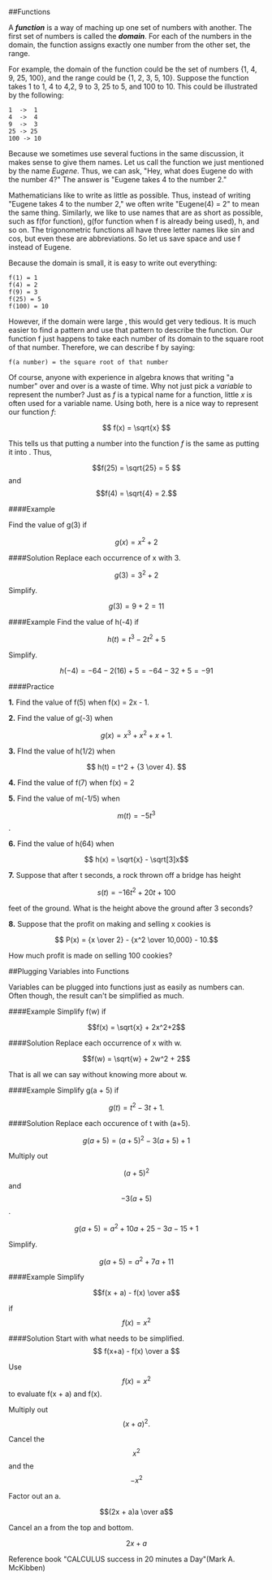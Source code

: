 ##Functions

A <i><b>function</b></i> is a way of maching up one set of numbers with another. The first set of numbers is called the <b><i>domain</i></b>. For each of the numbers in the domain, the function assigns exactly one number from the other set, the range.

For example, the domain of the function could be the set of numbers {1, 4, 9, 25, 100}, and the range could be {1, 2, 3, 5, 10}. Suppose the function takes 1 to 1, 4 to 4,2, 9 to 3, 25 to 5, and 100 to 10. This could be illustrated by the following:
```
1  ->  1
4  ->  4
9  ->  3
25 -> 25
100 -> 10
```
   
Because we sometimes use several fuctions in the same discussion, it makes sense to give them names. Let us call the function we just mentioned by the name <i>Eugene</i>. Thus, we can ask, "Hey, what does Eugene do with the number 4?" The answer is "Eugene takes 4 to the number 2."

Mathematicians like to write as little as possible. Thus, instead of writing "Eugene takes 4 to the number 2," we often write "Eugene(4) = 2" to mean the same thing. Similarly, we like to use names that are as short as possible, such as f(for function), g(for function when f is already being used), h, and so on. The trigonometric functions all have three letter names like sin and cos, but even these are abbreviations. So let us save space and use f instead of Eugene.

Because the domain is small, it is easy to write out everything:

```
f(1) = 1
f(4) = 2
f(9) = 3
f(25) = 5
f(100) = 10

```

However, if the domain were large , this would get very tedious. It is much easier to find a pattern and use that pattern to describe the function. Our function f just happens to take each number of its domain to the square root of that number. Therefore, we can describe f by saying:

```
f(a number) = the square root of that number
```

Of course, anyone with experience in algebra knows that writing "a number" over and over is a waste of time. Why not just pick a <i>variable</i> to represent the number? Just as <i>f</i> is a typical name for a function, little <i>x</i> is often used for a variable name. Using both, here is a nice way to represent our function <i>f</i>:

$$ f(x) = \sqrt{x} $$

This tells us that putting a number into the function <i>f</i> is the same as putting it into . Thus,

$$f(25) = \sqrt{25} = 5 $$ and $$f(4) = \sqrt{4} = 2.$$




####Example

Find the value of g(3) if

$$ g(x) = x^2 + 2 $$

####Solution
Replace each occurrence of x with 3.

$$ g(3) = 3^2 + 2 $$

Simplify.

$$g(3) = 9 + 2 = 11 $$

####Example
Find the value of h(-4) if 

$$h(t) = t^3 - 2t^2 + 5$$

Simplify.

$$h(-4) = -64 - 2(16) + 5 = -64-32+5 = -91$$

####Practice

<b>1.</b> Find the value of f(5) when f(x) = 2x - 1.

<b>2.</b> Find the value of g(-3) when 

$$ g(x) = x^3 + x^2 + x + 1.$$

<b>3.</b> FInd the value of h(1/2) when 

$$ h(t) = t^2 +  {3 \over 4}. $$

<b>4.</b> Find the value of f(7) when f(x) = 2

<b>5.</b> Find the value of m(-1/5) when 

$$ m(t) = -5t^3$$.

<b>6.</b> Find the value of h(64) when 

$$ h(x) = \sqrt{x} - \sqrt[3]x$$

<b>7.</b> Suppose that after t seconds, a rock thrown off a bridge has height

$$ s(t) = -16t^2 + 20t + 100$$

feet of the ground. What is the height above the ground after 3 seconds?

<b>8.</b> Suppose that the profit on making and selling x cookies is 

$$ P(x) = {x \over 2} - {x^2 \over 10,000} - 10.$$

How much profit is made on selling 100 cookies?

##Plugging Variables into Functions

Variables can be plugged into functions just as easily as numbers can. Often though, the result can't be simplified as much.

####Example
Simplify f(w) if

$$f(x) = \sqrt{x} + 2x^2+2$$

####Solution
Replace each occurrence of x with w.

$$f(w) = \sqrt{w} + 2w^2 + 2$$

That is all we can say without knowing more about w.

####Example
Simplify g(a + 5) if

$$ g(t) = t^2 - 3t + 1.$$

####Solution
Replace each occurence of t with (a+5).

$$g(a + 5) = (a + 5)^2 - 3(a + 5) + 1$$

Multiply out 

$$(a + 5)^2$$ and $$-3(a + 5)$$.

$$g(a+5)= a^2 + 10a + 25 - 3a - 15 + 1 $$

Simplify.

$$ g(a + 5) = a^2 + 7a + 11 $$

####Example
Simplify 

$$f(x + a) - f(x) \over a$$

if $$f(x) = x^2 $$

####Solution
Start with what needs to be simplified.
$$ f(x+a) - f(x) \over a $$

Use $$f(x) = x^2 $$ to evaluate f(x + a) and f(x).

Multiply out $$(x + a)^2.$$

Cancel the $$x^2$$ and the $$-x^2$$

Factor out an a.

$$(2x + a)a \over a$$

Cancel an a from the top and bottom.

$$2x + a$$














Reference book "CALCULUS success in 20 minutes a Day"(Mark A. McKibben)







